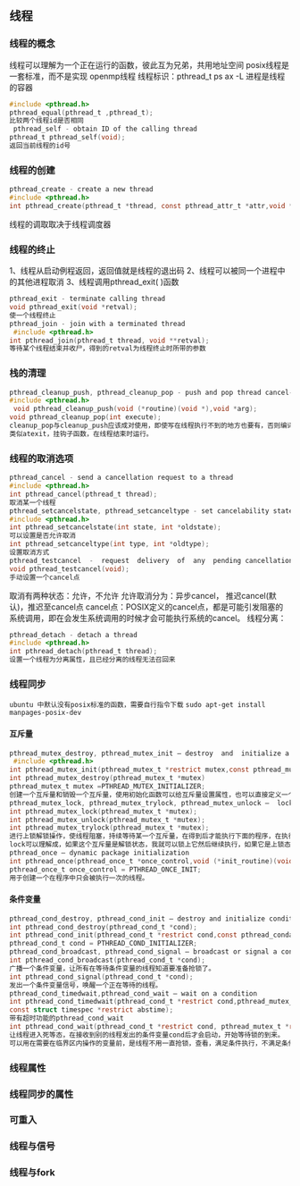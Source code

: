 ## 线程
                                                                           
### 线程的概念
线程可以理解为一个正在运行的函数，彼此互为兄弟，共用地址空间
posix线程是一套标准，而不是实现
openmp线程
线程标识：pthread_t
	ps ax -L
进程是线程的容器        
```c
#include <pthread.h>
pthread_equal(pthread_t ,pthread_t);
比较两个线程id是否相同
 pthread_self - obtain ID of the calling thread
pthread_t pthread_self(void);
返回当前线程的id号

```

### 线程的创建
```c
pthread_create - create a new thread
#include <pthread.h>
int pthread_create(pthread_t *thread, const pthread_attr_t *attr,void *(*start_routine) (void *), void *arg);     
```
线程的调取取决于线程调度器
### 线程的终止
1、线程从启动例程返回，返回值就是线程的退出码
2、线程可以被同一个进程中的其他进程取消
3、线程调用pthread_exit( )函数
```c
pthread_exit - terminate calling thread
void pthread_exit(void *retval);
使一个线程终止
pthread_join - join with a terminated thread
 #include <pthread.h>
int pthread_join(pthread_t thread, void **retval);
等待某个线程结束并收尸，得到的retval为线程终止时所带的参数
``` 

### 栈的清理
```c
pthread_cleanup_push, pthread_cleanup_pop - push and pop thread cancel‐lation clean-up handlers
#include <pthread.h>
 void pthread_cleanup_push(void (*routine)(void *),void *arg);
void pthread_cleanup_pop(int execute);
cleanup_pop与cleanup_push应该成对使用，即使写在线程执行不到的地方也要有，否则编译不过
类似atexit，挂钩子函数，在线程结束时运行。

```
### 线程的取消选项
```c
pthread_cancel - send a cancellation request to a thread
#include <pthread.h>
int pthread_cancel(pthread_t thread);
取消某一个线程
pthread_setcancelstate, pthread_setcanceltype - set cancelability state and type
#include <pthread.h>
int pthread_setcancelstate(int state, int *oldstate);
可以设置是否允许取消
int pthread_setcanceltype(int type, int *oldtype);
设置取消方式
pthread_testcancel  -  request  delivery  of  any  pending cancellation request
void pthread_testcancel(void);
手动设置一个cancel点

```
取消有两种状态：允许，不允许
允许取消分为：异步cancel，
						推迟cancel(默认)，推迟至cancel点
cancel点：POSIX定义的cancel点，都是可能引发阻塞的系统调用，即在会发生系统调用的时候才会可能执行系统的cancel。
线程分离：
```c
pthread_detach - detach a thread
#include <pthread.h>	
int pthread_detach(pthread_t thread);
设置一个线程为分离属性，且已经分离的线程无法召回来
```
### 线程同步
 `ubuntu 中默认没有posix标准的函数，需要自行指令下载`
 `sudo apt-get install manpages-posix-dev`
#### 互斥量
 ```c
pthread_mutex_destroy, pthread_mutex_init — destroy  and  initialize a mutex
  #include <pthread.h>
int pthread_mutex_init(pthread_mutex_t *restrict mutex,const pthread_mutexattr_t *restrict attr)
int pthread_mutex_destroy(pthread_mutex_t *mutex)
pthread_mutex_t mutex =PTHREAD_MUTEX_INITIALIZER;
创建一个互斥量和销毁一个互斥量，使用初始化函数可以给互斥量设置属性，也可以直接定义一个互斥量然后赋值PTHREAD_MUTEX_INITIALIZER。
pthread_mutex_lock, pthread_mutex_trylock, pthread_mutex_unlock —  lock and unlock a mutex
int pthread_mutex_lock(pthread_mutex_t *mutex);
int pthread_mutex_unlock(pthread_mutex_t *mutex);
int pthread_mutex_trylock(pthread_mutex_t *mutex);
进行上锁解锁操作，使线程阻塞，持续等待某一个互斥量，在得到后才能执行下面的程序，在执行结束后解锁以释放这个互斥量。
lock可以理解成，如果这个互斥量是解锁状态，我就可以锁上它然后继续执行，如果它是上锁态，我就要等到它被解锁后，锁上它再继续执行。
pthread_once — dynamic package initialization
int pthread_once(pthread_once_t *once_control,void (*init_routine)(void));
pthread_once_t once_control = PTHREAD_ONCE_INIT;
用于创建一个在程序中只会被执行一次的线程。
```
#### 条件变量
```c
pthread_cond_destroy, pthread_cond_init — destroy and initialize condition variables
int pthread_cond_destroy(pthread_cond_t *cond);
int pthread_cond_init(pthread_cond_t *restrict cond,const pthread_condattr_t *restrict attr);
pthread_cond_t cond = PTHREAD_COND_INITIALIZER;
pthread_cond_broadcast, pthread_cond_signal — broadcast or signal a condition
int pthread_cond_broadcast(pthread_cond_t *cond);
广播一个条件变量，让所有在等待条件变量的线程知道要准备抢锁了。
int pthread_cond_signal(pthread_cond_t *cond);
发出一个条件变量信号，唤醒一个正在等待的线程。
pthread_cond_timedwait,pthread_cond_wait — wait on a condition
int pthread_cond_timedwait(pthread_cond_t *restrict cond,pthread_mutex_t *restrict mutex,
const struct timespec *restrict abstime);
带有超时功能的pthread_cond_wait
int pthread_cond_wait(pthread_cond_t *restrict cond, pthread_mutex_t *restrict mutex);
让线程进入死等态，在接收到别的线程发出的条件变量cond后才会启动，开始等待锁的到来。
可以用在需要在临界区内操作的变量前，是线程不用一直抢锁，查看，满足条件执行，不满足条件解锁，而是在变量可以被操作后发出一个通知，让其他线程知道可以去抢锁操作这一变量了。
```
### 线程属性

### 线程同步的属性

### 可重入

### 线程与信号
### 线程与fork

